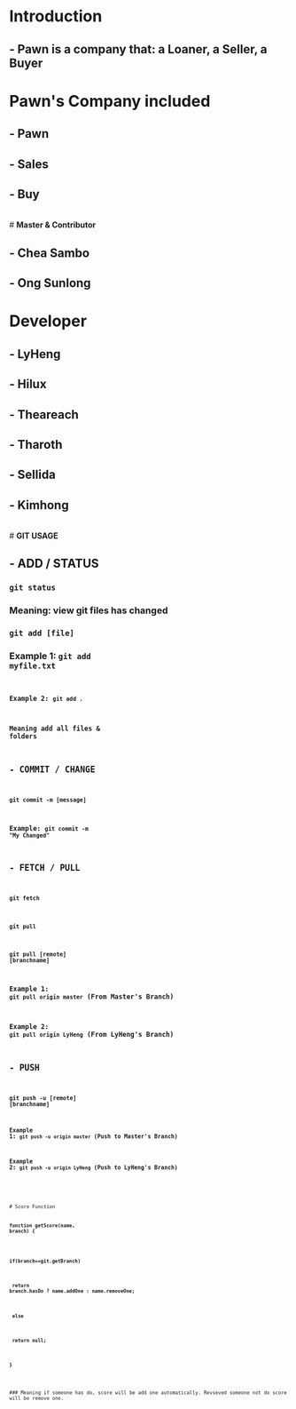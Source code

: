 # <b>Introduction</b>

## - Pawn is a company that: a Loaner, a Seller, a Buyer

# <b>Pawn's Company included</b>

## - Pawn
## - Sales
## - Buy

<br />
# <b>Master & Contributor</b>

## - Chea Sambo
## - Ong Sunlong

# <b>Developer</b>

## - LyHeng
## - Hilux
## - Theareach
## - Tharoth
## - Sellida
## - Kimhong

<br />
# <b>GIT USAGE</b>

## - ADD / STATUS
### <code>git status</code>
### Meaning: view git files has changed
### <code>git add [file] </code>
### Example 1: <code>git add myfile.txt<code>
### Example 2: <code>git add .</code>
### Meaning add all files & folders
## - COMMIT / CHANGE
### <code>git commit -m [message]</code>
### Example: <code>git commit -m "My Changed"</code>
## - FETCH / PULL
### <code>git fetch</code>
### <code>git pull</code>
### <code>git pull [remote] [branchname]</code>
### Example 1: <code>git pull origin master</code> (From Master's Branch)
### Example 2: <code>git pull origin LyHeng</code> (From LyHeng's Branch)

## - PUSH
### <code>git push -u [remote] [branchname]
### Example 1: <code>git push -u origin master</code> (Push to Master's Branch)
### Example 2: <code>git push -u origin LyHeng</code> (Push to LyHeng's Branch)

<br />
<br />
# Score Function

###    <code>function getScore(name, branch) {</code>
    
###        <code>  if(branch==git.getBranch)</code>
###             <code>    return branch.hasDo ? name.addOne : name.removeOne;</code>
###        <code>  else</code>
###             <code>    return null;</code>

###    <code>}</code>

<br />
### Meaning if someone has do, score will be add one automatically. Revseved someone not do score will be remove one.